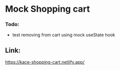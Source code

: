 # Mock Shopping cart
### Todo: 
- test removing from cart using mock useState hook
## Link:
https://kace-shopping-cart.netlify.app/
